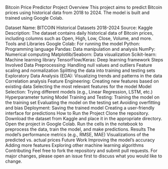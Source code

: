 Bitcoin Price Predictor
Project Overview
This project aims to predict Bitcoin prices using historical data from 2018 to 2024. The model is built and trained using Google Colab.

Dataset
Name: BITCOIN Historical Datasets 2018-2024
Source: Kaggle
Description: The dataset contains daily historical data of Bitcoin prices, including columns such as Open, High, Low, Close, Volume, and more.
Tools and Libraries
Google Colab: For running the model
Python: Programming language
Pandas: Data manipulation and analysis
NumPy: Numerical computing
Matplotlib/Seaborn: Data visualization
Scikit-learn: Machine learning library
TensorFlow/Keras: Deep learning framework
Steps Involved
Data Preprocessing:
Handling null values and outliers
Feature scaling and normalization
Splitting the data into training and testing sets
Exploratory Data Analysis (EDA):
Visualizing trends and patterns in the data
Correlation analysis
Feature Engineering:
Creating new features based on existing data
Selecting the most relevant features for the model
Model Selection:
Trying different models (e.g., Linear Regression, LSTM, etc.)
Hyperparameter tuning
Model Training and Testing:
Training the model on the training set
Evaluating the model on the testing set
Avoiding overfitting and bias
Deployment:
Saving the trained model
Creating a user-friendly interface for predictions
How to Run the Project
Clone the repository.
Download the dataset from Kaggle and place it in the appropriate directory.
Open the project in Google Colab.
Run the cells in the notebook to preprocess the data, train the model, and make predictions.
Results
The model’s performance metrics (e.g., RMSE, MAE)
Visualizations of the predicted vs. actual prices
Future Work
Improving the model’s accuracy
Adding more features
Exploring other machine learning algorithms
Contributing
Feel free to fork the repository and submit pull requests. For major changes, please open an issue first to discuss what you would like to change.
